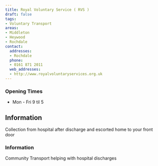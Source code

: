 ```yaml
---
title: Royal Voluntary Service ( RVS )
draft: false
tags:
- Voluntary Transport
areas:
- Middleton
- Heywood
- Rochdale
contact:
  addresses:
  - Rochdale
  phone:
  - 0161 871 2011
  web_addresses:
  - http://www.royalvoluntaryservices.org.uk
---
```


### Opening Times
* Mon - Fri   9 til 5

## Information
Collection from hospital after discharge and escorted
home to your front door

### Information
Community Transport helping with hospital discharges